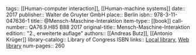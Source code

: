 tags:: [[Human-computer interaction]], [[Human-machine systems]]
date:: 2017
publisher:: Walter de Gruyter GmbH
place:: Berlin
isbn:: 978-3-11-047636-1
title:: @Mensch-Maschine-Interaktion
item-type:: [[book]]
call-number:: QA76.9.H85 B88 2017
original-title:: Mensch-Maschine-Interaktion
edition:: "2., erweiterte auflage"
authors:: [[Andreas Butz]], [[Antonio Krüger]]
library-catalog:: Library of Congress ISBN
links:: [Local library](zotero://select/groups/2386895/items/XWJGNPSG), [Web library](https://www.zotero.org/groups/2386895/items/XWJGNPSG)
num-pages:: 260
